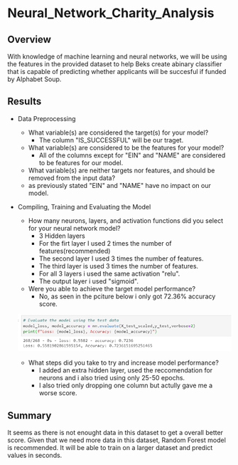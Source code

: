 # Neural_Network_Charity_Analysis

## Overview

With knowledge of machine learning and neural networks, we will be using the features in the provided dataset to help Beks create abinary classifier that is capable of predicting whether applicants will be succesful if funded by Alphabet Soup.

## Results

- Data Preprocessing
  - What variable(s) are considered the target(s) for your model?
    - The column "IS_SUCCESSFUL" will be our traget.
  - What variable(s) are considered to be the features for your model?
    - All of the columns except for "EIN" and "NAME" are  considered to be features for our model.
   - What variable(s) are neither targets nor features, and should be removed from the input data?
    - as previously stated "EIN" and "NAME" have no impact on our model.
    
    
- Compiling, Training and Evaluating the Model
  - How many neurons, layers, and activation functions did you select for your neural network model?
    - 3 Hidden layers
    - For the firt layer I used 2 times the number of features(recommended)
    - The second layer I used 3 times the number of features.
    - The third layer is used 3 times the number of features.
    - For all 3 layers i used the same activation "relu".
    - The output layer i used "sigmoid".
  - Were you able to achieve the target model performance?
     - No, as seen in the pciture below i only got 72.36% accuracy score.
     
  ![line_image](Resources/attempt3.png)
    
  - What steps did you take to try and increase model performance?
    - I added an extra hidden layer, used the reccomendation for neurons and i also tried using only 25-50 epochs.
    - I also tried only dropping one column but actully gave me a worse score.
    
## Summary 

It seems as there is not enought data in this dataset to get a overall better score. Given that we need more data in this dataset, Random Forest model is recommended. It will be able to train on a larger dataset and predict values in seconds. 
    
    
